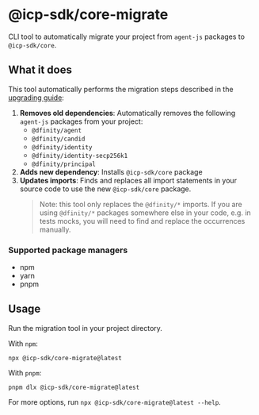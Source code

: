# @icp-sdk/core-migrate

CLI tool to automatically migrate your project from `agent-js` packages to `@icp-sdk/core`.

## What it does

This tool automatically performs the migration steps described in the [upgrading guide](https://js.icp.build/core/latest/upgrading):

1. **Removes old dependencies**: Automatically removes the following `agent-js` packages from your project:
   - `@dfinity/agent`
   - `@dfinity/candid`
   - `@dfinity/identity`
   - `@dfinity/identity-secp256k1`
   - `@dfinity/principal`
2. **Adds new dependency**: Installs `@icp-sdk/core` package
3. **Updates imports**: Finds and replaces all import statements in your source code to use the new `@icp-sdk/core` package.
   > Note: this tool only replaces the `@dfinity/*` imports. If you are using `@dfinity/*` packages somewhere else in your code, e.g. in tests mocks, you will need to find and replace the occurrences manually.

### Supported package managers

- npm
- yarn
- pnpm

## Usage

Run the migration tool in your project directory.

With `npm`:

```shell
npx @icp-sdk/core-migrate@latest
```

With `pnpm`:

```shell
pnpm dlx @icp-sdk/core-migrate@latest
```

For more options, run `npx @icp-sdk/core-migrate@latest --help`.
